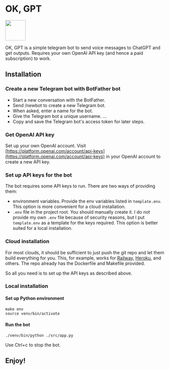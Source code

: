 # OK, GPT
<img src="https://github.com/dsvolk/ok-gpt/blob/master/images/userpic.png" width="64" height="64"> 

OK, GPT is a simple telegram bot to send voice messages to ChatGPT and get outputs. Requires your own OpenAI API key (and hence a paid subscription) to work.

## Installation
### Create a new Telegram bot with BotFather bot
- Start a new conversation with the BotFather.
- Send /newbot to create a new Telegram bot.
- When asked, enter a name for the bot.
- Give the Telegram bot a unique username. ...
- Copy and save the Telegram bot's access token for later steps.

### Get OpenAI API key
Set up your own OpenAI account. Visit [https://platform.openai.com/account/api-keys](https://platform.openai.com/account/api-keys) in your OpenAI account to create a new API key.

### Set up API keys for the bot
The bot requires some API keys to run. There are two ways of providing them:
- environment variables. Provide the env variables listed in `template.env`. This option is more convenient for a cloud installation.
- `.env` file in the project root. You should manually create it. I do not provide my own `.env` file because of security reasons, but I put `template.env` as a template for the keys required. This option is better suited for a local installation.

### Cloud installation
For most clouds, it should be sufficient to just push the git repo and let them build everything for you. This, for example, works for [Railway](https://railway.app/), [Heroku](https://www.heroku.com/), and others. The repo already has the Dockerfile and Makefile provided.

So all you need is to set up the API keys as described above.

### Local installation

#### Set up Python environment
```
make env
source venv/bin/activate
```

#### Run the bot
```
./venv/bin/python ./src/app.py
```

Use Ctrl+c to stop the bot.

## Enjoy!

